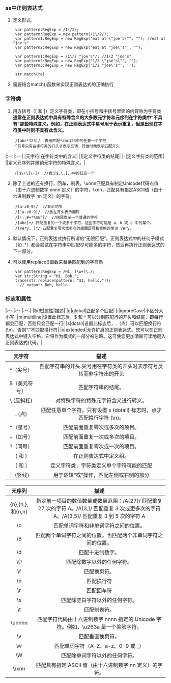 ### as中正则表达式
1. 定义形式，

        var pattern:RegExp = /1\/2/;
        var pattern:RegExp = new pattern(/1\/2/);
        var pattern1:RegExp = new RegExp("eat at \"joe's\"", ""); //eat at "joe's"
        var pattern2:RegExp = new RegExp('eat at "joe\'s"', "");

        var pattern1:RegExp = /1\/2 "joe's"/; //1\2 "joe's"
        var pattern2:RegExp = new RegExp("1/2 \"joe's\"", ""); 
        var pattern3:RegExp = new RegExp('1/2 "joe\'s"', '');

        str.match(re)
2. 需要结合match()函数来实现正则表达式的正确执行
### 字符类
1. 用方括号（[ 和 ]）定义字符类，即在小括号和中括号里面的内容称为字符类
**通常在正则表达式中具有特殊含义的大多数元字符和元序列在字符类中“不具有”那些特殊含义。例如，在正则表达式中星号用于表示重复，但是出现在字符类中时则不具有此含义。**

        /[abc*123]/  表示匹配*abc123中的任意一个字符
        ^符号只有在字符类的开头才表示反转，其他时候表示匹配开头

|:--:|:--:|
|元字符|在字符类中的含义|
|]|定义字符类的结尾|
|-|定义字符类的范围|
|\|定义元序列并撤销元字符的特殊含义。|

        /[$\\\]\-]/  //表示$,\,],-中的任意一个
2. 除了上述的还有换行，回车，制表，\unnn匹配具有制定Unicode代码点值（由十六进制数字 nnnn 定义）的字符，\\xnn，匹配具有指定ASCII值（由十六进制数字 nn 定义）的字符。

        /[a-z0-9]/  //表示范围
        /[^a-z0-9]/  //放在开头表示翻转
        /[!.,#+*%$&^]/  //结尾表示一个普通的字符
        /[abc]+/ 匹配重复的一个或多个字符，这些字符可能是 a、b 或 c 中的某个。
        /(very, )*/ 匹配重复零次或多次的后跟逗号和空格的单词 very。
3. 默认情况下，正则表达式执行所谓的“无限匹配”。正则表达式中的任何子模式（如 .*）都会尝试在字符串中匹配尽可能多的字符，然后再执行正则表达式的下一部分。
4. 可以使用replace()函数来替换匹配到的字符串

        var pattern:RegExp = /Hi, (\w+)\./; 
        var str:String = "Hi, Bob."; 
        trace(str.replace(pattern, "$1, hello.")); 
          // output: Bob, hello.

### 标志和属性

|:--:|:--:|:--:|
|标志|属性|描述|
|g|global|匹配多个匹配|
|i|ignoreCase|不区分大小写|
|m|multiline|设置此标志后，$ 和 ^ 可以分别匹配行的开头和结尾，即每行都会匹配，否则只会匹配一行|
|s|dotall|设置此标志后，.（点）可以匹配换行符 (\n)。否则“.”不匹配换行符|
|x|extended|允许扩展的正则表达式。您可以在正则表达式中键入空格，它将作为模式的一部分被忽略。这可使您更加清晰可读地键入正则表达式代码。|

|元字符|描述|
 |:--:|:--:|
|^（尖号）|匹配字符串的开头.尖号用在字符类的开头时表示符号反转而非字符串的开头|
|$（美元符号）|匹配字符串的结尾。|
|\ (反斜杠)|对特殊字符的特殊元字符含义进行转义。|
|. (点)|匹配任意单个字符。只有设置 s (dotall) 标志时，点才匹配换行字符 (\n)。|
|*（星号）|匹配前面重复零次或多次的项目。|
|+（加号）|匹配前面重复一次或多次的项目。|
|?（问号）|匹配前面重复零次或一次的项目。|
|( 和 )|在正则表达式中定义组。|
|[ 和 ]|定义字符类，字符类定义单个字符可能的匹配|
|\|（竖线）|用于逻辑“或”操作，匹配左侧或右侧的部分|

|元序列|描述|
 |:--:|:--:|
|{n},{n,},和{n,n}|指定前一项目的数值数量或数量范围：/A{27}/ 匹配重复 27 次的字符 A。/A{3,}/ 匹配重复 3 次或更多次的字符 A。/A{3,5}/ 匹配重复 3 到 5 次的字符 A|
|\b|匹配单词字符和非单词字符之间的位置。|
|\B|匹配两个单词字符之间的位置。也匹配两个非单词字符之间的位置。|
|\d|匹配十进制数字。|
|\D|匹配除数字以外的任何字符。|
|\f|匹配换页符。|
|\n|匹配换行符|
|\r|匹配回车符|
|\s|匹配除空白字符以外的任何字符。|
|\t|匹配制表符。|
|\unnnn|匹配字符代码由十六进制数字 nnnn 指定的 Unicode 字符。例如，\u263a 是一个笑脸字符。|
|\v|匹配垂直换页符。|
|\w|匹配单词字符（A-Z、a-z、0-9 或 _）|
|\W|匹配除单词字符以外的任何字符。|
|\\\xnn|匹配具有指定 ASCII 值（由十六进制数字 nn 定义）的字符。|
